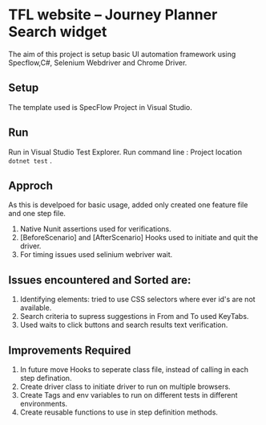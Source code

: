 # TFL website – Journey Planner Search widget

The aim of this project is setup basic UI automation framework using Specflow,C#, Selenium Webdriver and Chrome Driver.

## Setup
The template used is SpecFlow Project in Visual Studio.

## Run
Run in Visual Studio Test Explorer.
Run command line : Project location `dotnet test` .

## Approch

As this is develpoed for basic usage, added only created one feature file and one step file.
1) Native Nunit assertions used for verifications.
2) [BeforeScenario] and [AfterScenario] Hooks used to initiate and quit the driver.
3) For timing issues used selinium webriver wait.

## Issues encountered and Sorted are:
1) Identifying elements: tried to use CSS selectors where ever id's are not available.
2) Search criteria to supress  suggestions in From and To used KeyTabs.
3) Used waits to click buttons and search results text verification.

## Improvements Required 
1) In future move Hooks to seperate class file, instead of calling in each step defination.
2) Create driver class to initiate driver to run on multiple browsers.
3) Create Tags and env variables to run on different tests in different environments.
4) Create reusable functions to use in step definition methods.
